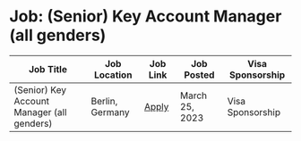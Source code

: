 # Job: (Senior) Key Account Manager (all genders)

| Job Title | Job Location | Job Link | Job Posted | Visa Sponsorship |
| --- | --- | --- | --- | --- |
| (Senior) Key Account Manager (all genders) | Berlin, Germany | [Apply](https://connect.finleap.com/finleap-connect-open-positions-jobs/) | March 25, 2023 | Visa Sponsorship |
